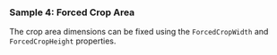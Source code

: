 ### Sample 4: Forced Crop Area

The crop area dimensions can be fixed using the `ForcedCropWidth` and `ForcedCropHeight` properties.